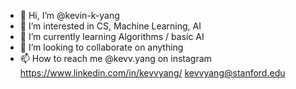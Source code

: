 - 👋 Hi, I’m @kevin-k-yang
- 👀 I’m interested in CS, Machine Learning, AI
- 🌱 I’m currently learning Algorithms / basic AI
- 💞️ I’m looking to collaborate on anything
- 📫 How to reach me @kevv.yang on instagram
https://www.linkedin.com/in/kevvyang/
kevvyang@stanford.edu
